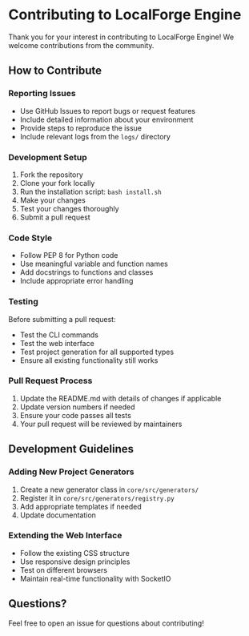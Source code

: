 # Contributing to LocalForge Engine

Thank you for your interest in contributing to LocalForge Engine! We welcome contributions from the community.

## How to Contribute

### Reporting Issues

- Use GitHub Issues to report bugs or request features
- Include detailed information about your environment
- Provide steps to reproduce the issue
- Include relevant logs from the `logs/` directory

### Development Setup

1. Fork the repository
2. Clone your fork locally
3. Run the installation script: `bash install.sh`
4. Make your changes
5. Test your changes thoroughly
6. Submit a pull request

### Code Style

- Follow PEP 8 for Python code
- Use meaningful variable and function names
- Add docstrings to functions and classes
- Include appropriate error handling

### Testing

Before submitting a pull request:

- Test the CLI commands
- Test the web interface
- Test project generation for all supported types
- Ensure all existing functionality still works

### Pull Request Process

1. Update the README.md with details of changes if applicable
2. Update version numbers if needed
3. Ensure your code passes all tests
4. Your pull request will be reviewed by maintainers

## Development Guidelines

### Adding New Project Generators

1. Create a new generator class in `core/src/generators/`
2. Register it in `core/src/generators/registry.py`
3. Add appropriate templates if needed
4. Update documentation

### Extending the Web Interface

- Follow the existing CSS structure
- Use responsive design principles
- Test on different browsers
- Maintain real-time functionality with SocketIO

## Questions?

Feel free to open an issue for questions about contributing!

